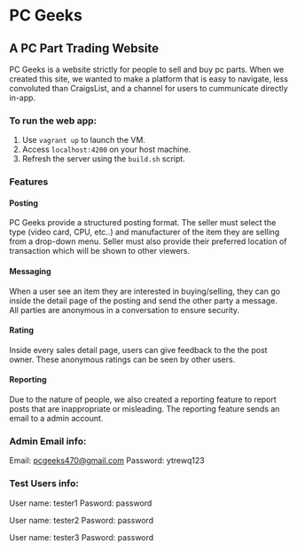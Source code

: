 # PC Geeks
## A PC Part Trading Website
PC Geeks is a website strictly for people to sell and buy pc parts. When we created this site, we wanted to make a platform that is easy to navigate, less convoluted than CraigsList, and a channel for users to cummunicate directly in-app.



### To run the web app:
1. Use `vagrant up` to launch the VM.
2. Access `localhost:4200` on your host machine.
3. Refresh the server using the `build.sh` script.


### Features
#### Posting
PC Geeks provide a structured posting format. The seller must select the type (video card, CPU, etc..) and manufacturer of the item they are selling from a drop-down menu. Seller must also provide their preferred location of transaction which will be shown to other viewers.

#### Messaging
When a user see an item they are interested in buying/selling, they can go inside the detail page of the posting and send the other party a message. All parties are anonymous in a conversation to ensure security.

#### Rating
Inside every sales detail page, users can give feedback to the the post owner. These anonymous ratings can be seen by other users.

#### Reporting
Due to the nature of people, we also created a reporting feature to report posts that are inappropriate or misleading. The reporting feature sends an email to a admin account.

### Admin Email info:
Email: pcgeeks470@gmail.com
Password: ytrewq123

### Test Users info:
User name: tester1
Pasword: password

User name: tester2
Pasword: password

User name: tester3
Pasword: password